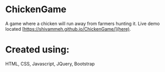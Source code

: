 # ChickenGame
A game where a chicken will run away from farmers hunting it. Live demo located [https://shivammeh.github.io/ChickenGame/](here).

# Created using: 
HTML, CSS, Javascript, JQuery, Bootstrap
